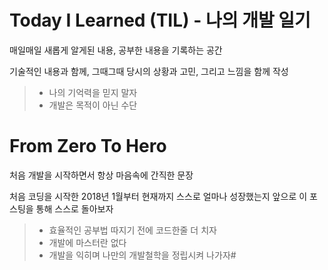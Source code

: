 # Today I Learned (TIL) - 나의 개발 일기

 매일매일 새롭게 알게된 내용, 공부한 내용을 기록하는 공간


 기술적인 내용과 함께, 그때그때 당시의 상황과 고민, 그리고 느낌을 함께 작성



> + 나의 기억력을 믿지 말자
> + 개발은 목적이 아닌 수단 


# From Zero To Hero

처음 개발을 시작하면서 항상 마음속에 간직한 문장

처음 코딩을 시작한 2018년 1월부터 현재까지 스스로 얼마나 성장했는지 앞으로 이 포스팅을 통해 스스로 돌아보자

> + 효율적인 공부법 따지기 전에 코드한줄 더 치자
> + 개발에 마스터란 없다
> + 개발을 익히며 나만의 개발철학을 정립시켜 나가자#


